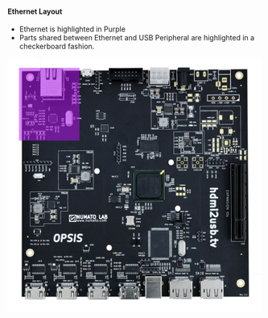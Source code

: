 #### Ethernet Layout

 * <span class="hi-ethernet">Ethernet</span> is highlighted in <span class="hi-ethernet">Purple</span>
 * Parts shared between Ethernet and USB Peripheral are highlighted in a checkerboard fashion.

![Ethernet on the Opsis](/img/highlights/Ethernet.jpg)
